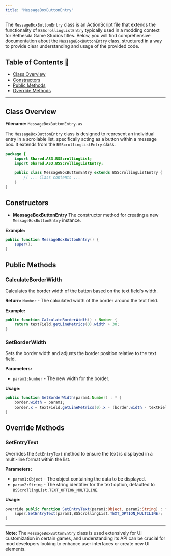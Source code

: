 ```yaml
---
title: "MessageBoxButtonEntry"
---
```


The `MessageBoxButtonEntry` class is an ActionScript file that extends the functionality of `BSScrollingListEntry` typically used in a modding context for Bethesda Game Studios titles.
Below, you will find comprehensive documentation about the `MessageBoxButtonEntry` class, structured in a way to provide clear understanding and usage of the provided code.

## Table of Contents 📑

- [Class Overview](#class-overview)
- [Constructors](#constructors)
- [Public Methods](#public-methods)
- [Override Methods](#override-methods)

---

## Class Overview

**Filename:** `MessageBoxButtonEntry.as`

The `MessageBoxButtonEntry` class is designed to represent an individual entry in a scrollable list, specifically acting as a button within a message box. It extends from the `BSScrollingListEntry` class.

```actionscript
package {
    import Shared.AS3.BSScrollingList;
    import Shared.AS3.BSScrollingListEntry;

    public class MessageBoxButtonEntry extends BSScrollingListEntry {
        // ... Class contents ...
    }
}
```

## Constructors

- **MessageBoxButtonEntry**
  The constructor method for creating a new `MessageBoxButtonEntry` instance.

**Example:**

```actionscript
public function MessageBoxButtonEntry() {
    super();
}
```

## Public Methods

### CalculateBorderWidth

Calculates the border width of the button based on the text field's width.

**Return:** `Number` - The calculated width of the border around the text field.

**Example:**

```actionscript
public function CalculateBorderWidth() : Number {
    return textField.getLineMetrics(0).width + 30;
}
```

### SetBorderWidth

Sets the border width and adjusts the border position relative to the text field.

**Parameters:**

- `param1:Number` - The new width for the border.

**Usage:**

```actionscript
public function SetBorderWidth(param1:Number) : * {
    border.width = param1;
    border.x = textField.getLineMetrics(0).x - (border.width - textField.getLineMetrics(0).width) / 2 + 2.5;
}
```

## Override Methods

### SetEntryText

Overrides the `SetEntryText` method to ensure the text is displayed in a multi-line format within the list.

**Parameters:**

- `param1:Object` - The object containing the data to be displayed.
- `param2:String` - The string identifier for the text option, defaulted to `BSScrollingList.TEXT_OPTION_MULTILINE`.

**Usage:**

```actionscript
override public function SetEntryText(param1:Object, param2:String) : * {
    super.SetEntryText(param1,BSScrollingList.TEXT_OPTION_MULTILINE);
}
```

---

**Note:** The `MessageBoxButtonEntry` class is used extensively for UI customization in certain games, and understanding its API can be crucial for mod developers looking to enhance user interfaces or create new UI elements.
